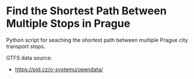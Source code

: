 # Find the Shortest Path Between Multiple Stops in Prague

Python script for seaching the shortest path between multiple Prague city transport stops.

GTFS data source:

* <https://pid.cz/o-systemu/opendata/>
